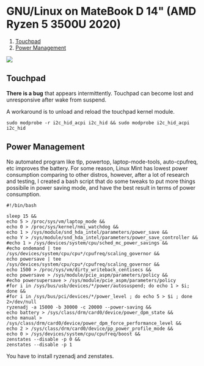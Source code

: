 # GNU/Linux on MateBook D 14" (AMD Ryzen 5 3500U 2020)
1. [Touchpad](#touchpad)
2. [Power Management](#power)

![](https://www.sceltanotebook.it/images/stories/huawei-matebook-d-14-2020/huawei-matebook-d-14-2020.webp)

<a name="touchpad"></a>
## Touchpad

**There is a bug** that appears intermittently. Touchpad can become lost and unresponsive after wake from suspend.

A workaround is to unload and reload the touchpad kernel module.

```
sudo modprobe -r i2c_hid_acpi i2c_hid && sudo modprobe i2c_hid_acpi i2c_hid
```

<a name="power"></a>
## Power Management

No automated program like tlp, powertop, laptop-mode-tools, auto-cpufreq, etc improves the battery.
For some reason, Linux Mint has lowest power consumption comparing to other distros, however, after a lot of research and testing, I created a bash script that do some tweaks to put more things possibile in power saving mode, and have the best result in terms of power consumption.


```
#!/bin/bash

sleep 15 &&
echo 5 > /proc/sys/vm/laptop_mode &&
echo 0 > /proc/sys/kernel/nmi_watchdog &&
echo 1 > /sys/module/snd_hda_intel/parameters/power_save &&
echo Y > /sys/module/snd_hda_intel/parameters/power_save_controller &&
#echo 1 > /sys/devices/system/cpu/sched_mc_power_savings &&
#echo ondemand | tee /sys/devices/system/cpu/cpu*/cpufreq/scaling_governor &&
echo powersave | tee /sys/devices/system/cpu/cpu*/cpufreq/scaling_governor &&
echo 1500 > /proc/sys/vm/dirty_writeback_centisecs &&
echo powersave > /sys/module/pcie_aspm/parameters/policy &&
#echo powersupersave > /sys/module/pcie_aspm/parameters/policy
#for i in /sys/bus/usb/devices/*/power/autosuspend; do echo 1 > $i; done &&
#for i in /sys/bus/pci/devices/*/power_level ; do echo 5 > $i ; done 2>/dev/null
ryzenadj -a 15000 -b 30000 -c 20000 --power-saving &&
echo battery > /sys/class/drm/card0/device/power_dpm_state &&
echo manual > /sys/class/drm/card0/device/power_dpm_force_performance_level &&
echo 2 > /sys/class/drm/card0/device/pp_power_profile_mode &&
echo 0 > /sys/devices/system/cpu/cpufreq/boost &&
zenstates --disable -p 0 &&
zenstates --disable -p 1
```

You have to install ryzenadj and zenstates.
